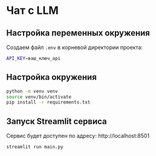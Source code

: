 # Чат с LLM

## Настройка переменных окружения

Создаем файл `.env` в корневой директории проекта:

```bash
API_KEY=ваш_ключ_api
```

## Настройка окружения

```bash
python -m venv venv
source venv/bin/activate
pip install -r requirements.txt
```


## Запуск Streamlit сервиса

Сервис будет доступен по адресу: http://localhost:8501

```bash
streamlit run main.py
```


